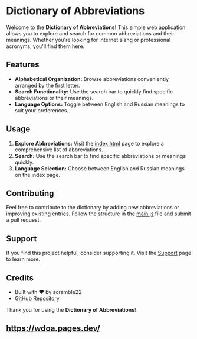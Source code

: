 # Dictionary of Abbreviations

Welcome to the **Dictionary of Abbreviations**! This simple web application allows you to explore and search for common abbreviations and their meanings. Whether you're looking for internet slang or professional acronyms, you'll find them here.

## Features

- **Alphabetical Organization:** Browse abbreviations conveniently arranged by the first letter.
- **Search Functionality:** Use the search bar to quickly find specific abbreviations or their meanings.
- **Language Options:** Toggle between English and Russian meanings to suit your preferences.

## Usage

1. **Explore Abbreviations:** Visit the [index.html](index.html) page to explore a comprehensive list of abbreviations.
2. **Search:** Use the search bar to find specific abbreviations or meanings quickly.
3. **Language Selection:** Choose between English and Russian meanings on the index page.

## Contributing

Feel free to contribute to the dictionary by adding new abbreviations or improving existing entries. Follow the structure in the [main.js](main.js) file and submit a pull request.

## Support

If you find this project helpful, consider supporting it. Visit the [Support](support.html) page to learn more.

## Credits

- Built with ❤️ by scramble22
- [GitHub Repository]([https://github.com/yourusername/Dictionary-of-Abbreviations](https://github.com/scramble22/DoA/))

Thank you for using the **Dictionary of Abbreviations**!

## https://wdoa.pages.dev/
